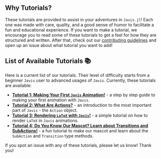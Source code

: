 ## Why Tutorials?

These tutorials are provided to assist in your adventures in `Javis.jl`!
Each one was made with care, quality, and a good sense of humor to facilitate a fun and educational experience.
If you want to make a tutorial, we encourage you to read some of these tutorials to get a feel for how they are structured and written.
After that, check out our [contributing guidelines](contributing.html) and open up an issue about what tutorial you want to add!

## List of Available Tutorials 📚 

Here is a current list of our tutorials.
Their level of difficulty starts from a beginner `Javis` user to advanced usages of `Javis`.
Currently, these tutorials are available:

- [**Tutorial 1: Making Your First `Javis` Animation!**](tutorial_1.html) - a step by step guide to making your first animation with `Javis`.
- [**Tutorial 2: What Are Actions?**](tutorial_2.html) - an introduction to the most important part of `Javis` - the `Action` object.
- [**Tutorial 3: Rendering `LaTeX` with `Javis`!**](tutorial_3.html) - a simple tutorial on how to render `LaTeX` in `Javis` animations.
- [**Tutorial 4: Do You Know Our Mascot? Learn about Transitions and SubActions!**](tutorial_4.html) - a fun tutorial to make our mascot and learn about the `SubAction` and `Transition` type methods.

If you spot an issue with any of these tutorials, please let us know! Thank you!
